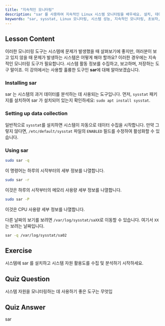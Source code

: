 ```yaml
---
title: "지속적인 모니터링"
description: "sar 를 사용하여 지속적인 Linux 시스템 모니터링을 배우세요. 설치, 데이터 수집, 그리고 성능을 위한 과거 자원 사용량 분석 방법을 이해하세요. 지금 시작하세요!"
keywords: "sar, sysstat, Linux 모니터링, 시스템 성능, 지속적인 모니터링, 초보자, 튜토리얼, 가이드"
---
```


## Lesson Content

이러한 모니터링 도구는 시스템에 문제가 발생했을 때 살펴보기에 좋지만, 여러분이 보고 있지 않을 때 문제가 발생하는 시스템은 어떻게 해야 할까요? 이러한 경우에는 지속적인 모니터링 도구가 필요합니다. 시스템 활동 정보를 수집하고, 보고하며, 저장하는 도구 말이죠. 이 강의에서는 사용할 훌륭한 도구인 **sar**에 대해 알아보겠습니다.

### Installing sar

sar 는 시스템의 과거 데이터를 분석하는 데 사용되는 도구입니다. 먼저, `sysstat` 패키지를 설치하여 sar 가 설치되어 있는지 확인하세요: `sudo apt install sysstat`.

### Setting up data collection

일반적으로 `sysstat`를 설치하면 시스템이 자동으로 데이터 수집을 시작합니다. 만약 그렇지 않다면, `/etc/default/sysstat` 파일의 `ENABLED` 필드를 수정하여 활성화할 수 있습니다.

### Using sar

```bash
sudo sar -q
```

이 명령어는 하루의 시작부터의 세부 정보를 나열합니다.

```bash
sudo sar -r
```

이것은 하루의 시작부터의 메모리 사용량 세부 정보를 나열합니다.

```bash
sudo sar -P
```

이것은 CPU 사용량 세부 정보를 나열합니다.

다른 날짜의 보기를 보려면 `/var/log/sysstat/saXX`로 이동할 수 있습니다. 여기서 `XX`는 보려는 날짜입니다.

```bash
sar -q /var/log/sysstat/sa02
```

## Exercise

시스템에 sar 를 설치하고 시스템 자원 활용도를 수집 및 분석하기 시작하세요.

## Quiz Question

시스템 자원을 모니터링하는 데 사용하기 좋은 도구는 무엇입

## Quiz Answer

sar
